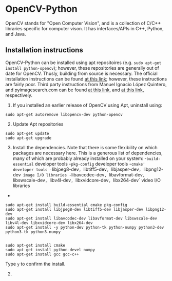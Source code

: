 # OpenCV-Python
OpenCV stands for "Open Computer Vision", and is a collection of C/C++ libraries specific for computer vison.  It has interfaces/APIs in C++, Python, and Java. 

## Installation instructions
OpenCV-Python can be installed using apt repositoires (e.g. `sudo apt-get install python-opencv`); however, these repositories are generally out of date for OpenCV.  Thusly, building from source is necessary.  The official installation instructions can be found [at this link](https://docs.opencv.org/3.4.1/d2/de6/tutorial_py_setup_in_ubuntu.html); however, these instructions are fairly poor.  Third party instructions from Manuel Ignacio López Quintero, and pyimagesearch.com can be found [at this link](https://milq.github.io/install-opencv-ubuntu-debian/), and [at this link](https://www.pyimagesearch.com/2016/10/24/ubuntu-16-04-how-to-install-opencv/), respectively.

1. If you installed an earlier release of OpenCV using Apt, uninstall using:

```
sudo apt-get autoremove libopencv-dev python-opencv
```

2. Update Apt repositories

```
sudo apt-get update
sudo apt-get upgrade
```

3. Install the dependencies.  Note that there is some flexibility on which packages are necessary here.  This is a generous list of dependencies, many of which are probably already installed on your system:
  -`build-essential` developer tools
  -`pkg-config` developer tools
  -`cmake' developer tools
  -`libjpeg8-dev`, `libtiff5-dev`, `libjasper-dev`, `libpng12-dev` image I/O libraries
  -`libavcodec-dev`, `libavformat-dev`, `libswscale-dev`, `libv4l-dev`, `libxvidcore-dev`, `libx264-dev` video I/O libraries
  -
  

```
sudo apt-get install build-essential cmake pkg-config
sudo apt-get install libjpeg8-dev libtiff5-dev libjasper-dev libpng12-dev
sudo apt-get install libavcodec-dev libavformat-dev libswscale-dev libv4l-dev libxvidcore-dev libx264-dev
sudo apt-get install -y python-dev python-tk python-numpy python3-dev python3-tk python3-numpy


sudo apt-get install cmake
sudo apt-get install python-devel numpy
sudo apt-get install gcc gcc-c++
```
Type `y` to confirm the install.

2.
